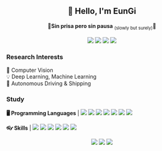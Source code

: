 <div align="center">
	<h2>👋 Hello, I'm EunGi</h2>
	🐢<b>Sin prisa pero sin pausa</b> <sub>(slowly but surely)</sub>🐇<br><br>
	<img src="https://hits.seeyoufarm.com/api/count/incr/badge.svg?url=https%3A%2F%2Fgithub.com%2Fwinterbloooom&count_bg=%2379C83D&title_bg=%23555555&icon=&icon_color=%23E7E7E7&title=hits&edge_flat=false"/> <img src="http://img.shields.io/badge/Blog-black?style=flat-square&logo=github&link=https://winterbloooom.github.io/"/> <img src="http://img.shields.io/badge/Instagram-E4405F?style=flat-square&logo=Instagram&logoColor=white&link=https://www.instagram.com/winterbloooom/"/> <img src="https://img.shields.io/badge/Gmail-d14836?style=flat-square&logo=Gmail&logoColor=white&link=mailto:winterbloooom@gmail.com"/>
	<!--<img src="https://img.shields.io/badge/-LinkedIn-blue?style=flat-square&logo=Linkedin&logoColor=white&link="/>-->
	<!--<img src="https://img.shields.io/badge/Youtube-ff0000?style=flat-square&logo=youtube&link=https://www.youtube.com/channel/UCgeg3T7iIeIElbwUMlDz_cg"/> --> 
</div>

<h3>Research Interests</h3>
📸 Computer Vision<br>
💡 Deep Learning, Machine Learning<br>
🚗 Autonomous Driving & Shipping<br>

<h3>Study</h3>

<b>🖥️ Programming Languages</b> | <img src="https://img.shields.io/badge/C++-00599C?style=flat-square&logo=C%2B%2B&logoColor=white"/> <img src="https://img.shields.io/badge/C-A8B9CC?style=flat-square&logo=C&logoColor=white"/> <img src="https://img.shields.io/badge/Python-3776AB?style=flat-square&logo=Python&logoColor=white"/> <img src="https://img.shields.io/badge/HTML-E34F26?style=flat-square&logo=HTML5&logoColor=white"/> <img src="https://img.shields.io/badge/CSS-1572B6?style=flat-square&logo=CSS&logoColor=white"/> <img src="https://img.shields.io/badge/Sass-CC6699?style=flat-square&logo=Sass&logoColor=white"/> <img src="https://img.shields.io/badge/JavaScript-F7DF1E?style=flat-square&logo=JSS&logoColor=white"/>

<b>👓 Skills</b> | <img src="https://img.shields.io/badge/Git-F05032?style=flat-square&logo=Git&logoColor=white"/> <img src="https://img.shields.io/badge/GitHub-181717?style=flat-square&logo=GitHub&logoColor=white"/> <img src="https://img.shields.io/badge/OpenCV-5C3EE8?style=flat-square&logo=OpenCV&logoColor=white"/> <img src="https://img.shields.io/badge/PyTorch-EE4C2C?style=flat-square&logo=PyTorch&logoColor=white"/> <img src="https://img.shields.io/badge/ROS1-22314E?style=flat-square&logo=ROS&logoColor=white"/> <img src="https://img.shields.io/badge/Linux-FCC624?style=flat-square&logo=Linux&logoColor=white"/>

<div align="center">
<img src="https://github-readme-stats.vercel.app/api?username=winterbloooom&count_private=true&show_icons=true&theme=transparent"/><!--  hide=stars,commits,prs,contribs& --> <img src="https://github-readme-stats.vercel.app/api/top-langs/?username=winterbloooom&layout=compact&langs_count=8"/> <!-- &exclude_repo=clone-web-scrapper,clone-zoom&hide=Procfile -->
<img src="https://github-profile-trophy.vercel.app/?username=winterbloooom"/>
</div>
